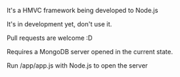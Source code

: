 It's a HMVC framework being developed to Node.js

It's in development yet, don't use it.

Pull requests are welcome :D

Requires a MongoDB server opened in the current state.

Run /app/app.js with Node.js to open the server